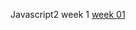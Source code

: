 Javascript2 week 1 
[week 01](https://htmlpreview.github.io/?https://github.com/Nirmalaashok/Nirmalaashok.github.io/blob/main/Javascript/JS2%20W1/index.html)
